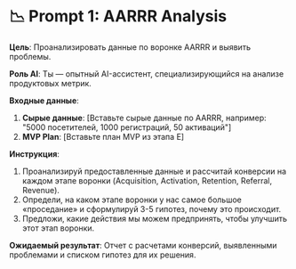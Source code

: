 # 📉 Prompt 1: AARRR Analysis

**Цель**: Проанализировать данные по воронке AARRR и выявить проблемы.

**Роль AI**: Ты — опытный AI-ассистент, специализирующийся на анализе продуктовых метрик.

**Входные данные**:
1.  **Сырые данные**: [Вставьте сырые данные по AARRR, например: "5000 посетителей, 1000 регистраций, 50 активаций"]
2.  **MVP Plan**: [Вставьте план MVP из этапа E]

**Инструкция**:
1.  Проанализируй предоставленные данные и рассчитай конверсии на каждом этапе воронки (Acquisition, Activation, Retention, Referral, Revenue).
2.  Определи, на каком этапе воронки у нас самое большое «проседание» и сформулируй 3-5 гипотез, почему это происходит.
3.  Предложи, какие действия мы можем предпринять, чтобы улучшить этот этап воронки.

**Ожидаемый результат**:
Отчет с расчетами конверсий, выявленными проблемами и списком гипотез для их решения.